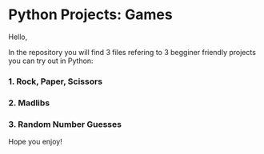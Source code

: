 # Python Projects: Games
Hello, 

In the repository you will find 3 files refering to 3 begginer friendly projects you can try out in Python: 
### 1. Rock, Paper, Scissors
### 2. Madlibs
### 3. Random Number Guesses

Hope you enjoy!
